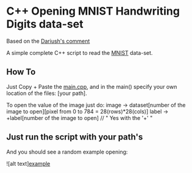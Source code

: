 C++ Opening MNIST Handwriting Digits data-set
======

Based on the [Dariush's comment](http://stackoverflow.com/questions/8286668/how-to-read-mnist-data-in-c)

A simple complete C++ script to read the [MNIST](http://yann.lecun.com/exdb/mnist/) data-set.

How To
------

Just Copy + Paste the [main.cpp](https://github.com/Cartucho/Cpp-Opening-MNIST-Handwriting-Digits-data-set/blob/master/main.cpp), and in the main() specify your own location of the files: [your path].

To open the value of the image just do:
 image -> dataset[number of the image to open][pixel from 0 to 784 = 28(rows)*28(cols)]
 label -> +label[number of the image to open]  // " Yes with the '+' "
 
Just run the script with your path's
------

And you should see a random example opening:

![alt text][example](https://github.com/Cartucho/Cpp-Opening-MNIST-Handwriting-Digits-data-set/blob/master/example.png)
